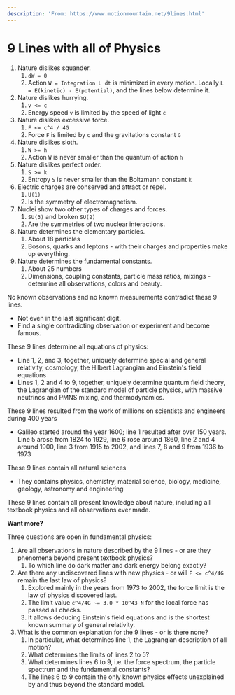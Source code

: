 ```yaml
---
description: 'From: https://www.motionmountain.net/9lines.html'
---
```


# 9 Lines with all of Physics

1. Nature dislikes squander.
   1. `dW = 0`
   2. Action `W = Integration L dt` is minimized in every motion. Locally `L = E(kinetic) - E(potential)`, and the lines below determine it.
2. Nature dislikes hurrying.
   1. `v <= c`
   2. Energy speed `v` is limited by the speed of light `c`
3. Nature dislikes excessive force.
   1. `F <= c^4 / 4G`
   2. Force `F` is limited by `c` and the gravitations constant `G`
4. Nature dislikes sloth.
   1. `W >= h`
   2. Action `W` is never smaller than the quantum of action `h`
5. Nature dislikes perfect order.
   1. `S >= k`
   2. Entropy `S` is never smaller than the Boltzmann constant `k`
6. Electric charges are conserved and attract or repel.
   1. `U(1)`
   2. Is the symmetry of electromagnetism.
7. Nuclei show two other types of charges and forces.
   1. `SU(3)` and broken `SU(2)`
   2. Are the symmetries of two nuclear interactions.
8. Nature determines the elementary particles.
   1. About 18 particles
   2. Bosons, quarks and leptons - with their charges and properties make up everything.
9. Nature determines the fundamental constants.
   1. About 25 numbers
   2. Dimensions, coupling constants, particle mass ratios, mixings - determine all observations, colors and beauty.



No known observations and no known measurements contradict these 9 lines.

* Not even in the last significant digit.
* Find a single contradicting observation or experiment and become famous.

These 9 lines determine all equations of physics:

* Line 1, 2, and 3, together, uniquely determine special and general relativity, cosmology, the Hilbert Lagrangian and Einstein's field equations
* Lines 1, 2 and 4 to 9, together, uniquely determine quantum field theory, the Lagrangian of the standard model of particle physics, with massive neutrinos and PMNS mixing, and thermodynamics.

These 9 lines resulted from the work of millions on scientists and engineers during 400 years

* Galileo started around the year 1600; line 1 resulted after over 150 years. Line 5 arose from 1824 to 1929, line 6 rose around 1860, line 2 and 4 around 1900, line 3 from 1915 to 2002, and lines 7, 8 and 9 from 1936 to 1973

These 9 lines contain all natural sciences

* They contains physics, chemistry, material science, biology, medicine, geology, astronomy and engineering

These 9 lines contain all present knowledge about nature, including all textbook physics and all observations ever made.



**Want more?**

Three questions are open in fundamental physics:

1. Are all observations in nature described by the 9 lines - or are they phenomena beyond present textbook physics?
   1. To which line do dark matter and dark energy belong exactly?
2. Are there any undiscovered lines with new physics - or will `F <= c^4/4G` remain the last law of physics?
   1. Explored mainly in the years from 1973 to 2002, the force limit is the law of physics discovered last.
   2. The limit value `c^4/4G ~= 3.0 * 10^43 N` for the local force has passed all checks.
   3. It allows deducing Einstein's field equations and is the shortest known summary of general relativity.
3. What is the common explanation for the 9 lines - or is there none?
   1. In particular, what determines line 1, the Lagrangian description of all motion?
   2. What determines the limits of lines 2 to 5?
   3. What determines lines 6 to 9, i.e. the force spectrum, the particle spectrum and the fundamental constants?
   4. The lines 6 to 9 contain the only known physics effects unexplained by and thus beyond the standard model.

